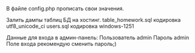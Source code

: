 В файле config.php прописать свои значения.

Залить дампы таблиц БД на хостинг.
table_homework.sql кодировка utf8_unicode_ci
users.sql кодировка windows-1251

Данные для входа в админ-панель:
Пользователь admin
Пароль admin
Поле входа рекомендую сменить пароль;)
